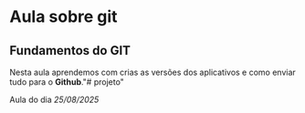 # Aula sobre git
## Fundamentos do GIT

Nesta aula aprendemos com crias as versões dos aplicativos e como enviar tudo para o **Github**."# projeto" 

Aula do dia *25/08/2025*

